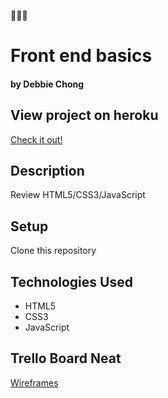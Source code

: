 :tulip::rabbit::tulip:
# Front end basics

#### by Debbie Chong

## View project on heroku
[Check it out!]()
## Description
Review HTML5/CSS3/JavaScript
## Setup
Clone this repository

## Technologies Used
* HTML5
* CSS3
* JavaScript

## Trello Board Neat
[Wireframes]()

